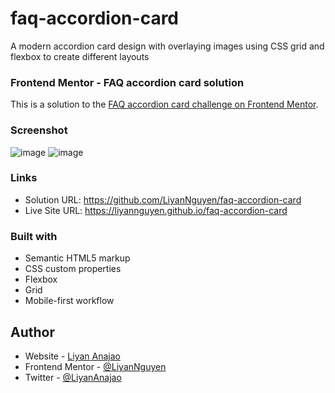# faq-accordion-card
A modern accordion card design with overlaying images using CSS grid and flexbox to create different layouts 

### Frontend Mentor - FAQ accordion card solution
This is a solution to the [FAQ accordion card challenge on Frontend Mentor](https://www.frontendmentor.io/challenges/faq-accordion-card-XlyjD0Oam).

### Screenshot
![image](https://user-images.githubusercontent.com/50958126/161387913-b219828f-c3d0-4bc2-9746-124d0605a1c9.png)
![image](https://user-images.githubusercontent.com/50958126/161387946-8c3901ab-affc-47c6-9453-b8651957e095.png)


### Links
- Solution URL: https://github.com/LiyanNguyen/faq-accordion-card
- Live Site URL: https://liyannguyen.github.io/faq-accordion-card

### Built with
- Semantic HTML5 markup
- CSS custom properties
- Flexbox
- Grid
- Mobile-first workflow

## Author
- Website - [Liyan Anajao](https://liyannguyen.github.io/Portfolio)
- Frontend Mentor - [@LiyanNguyen](https://frontendmentor.io/profile/LiyanNguyen)
- Twitter - [@LiyanAnajao](https://twitter.com/LiyanAnajao)
